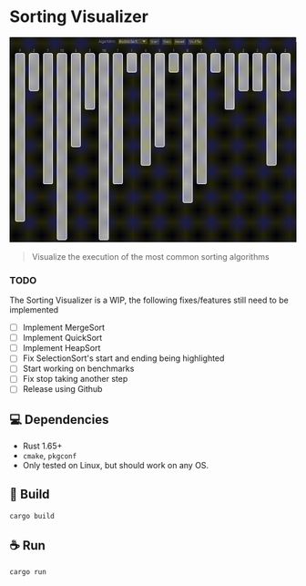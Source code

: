# Sorting Visualizer

<img src="assets/demo.gif" alt="execution GIF">

> Visualize the execution of the most common sorting algorithms

### TODO

The Sorting Visualizer is a WIP, the following fixes/features still need to be implemented

- [ ] Implement MergeSort
- [ ] Implement QuickSort
- [ ] Implement HeapSort
- [ ] Fix SelectionSort's start and ending being highlighted
- [ ] Start working on benchmarks
- [ ] Fix stop taking another step
- [ ] Release using Github

## 💻 Dependencies

* Rust 1.65+
* `cmake`, `pkgconf`
* Only tested on Linux, but should work on any OS.

## 🚀 Build

```
cargo build
```

## ☕ Run


```
cargo run
```

